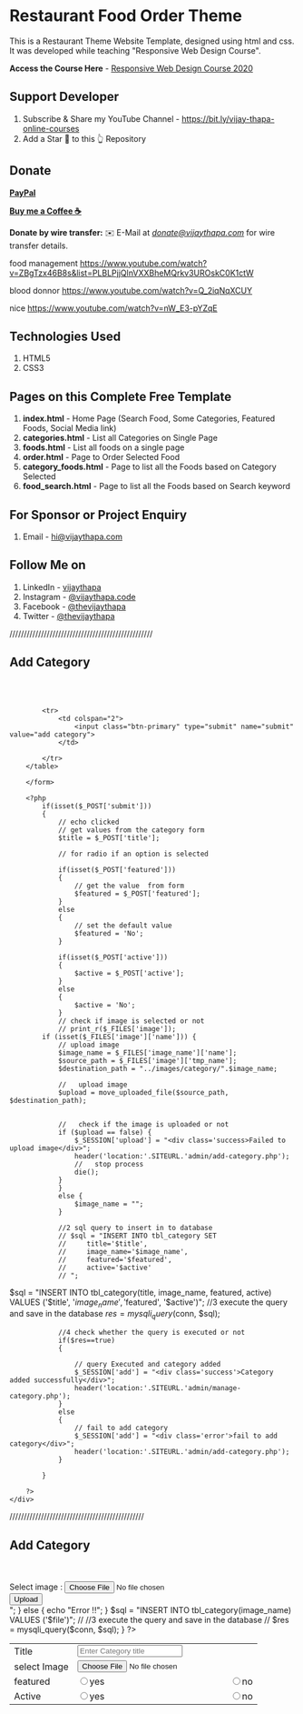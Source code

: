 # Restaurant Food Order Theme
This is a Restaurant Theme Website Template, designed using html and css. It was developed while teaching "Responsive Web Design Course".

**Access the Course Here** - 
[Responsive Web Design Course 2020](https://www.youtube.com/watch?v=VaV_Ro8jpPY)


## Support Developer
1. Subscribe & Share my YouTube Channel - https://bit.ly/vijay-thapa-online-courses
2. Add a Star 🌟  to this 👆 Repository

## Donate

**[PayPal](https://bit.ly/support-vijay-thapa)**

**[Buy me a Coffee  ☕️](https://www.buymeacoffee.com/vijaythapa)**

**Donate by wire transfer:** ✉️ E-Mail at *donate@vijaythapa.com* for wire transfer details. 

food management
https://www.youtube.com/watch?v=ZBgTzx46B8s&list=PLBLPjjQlnVXXBheMQrkv3UROskC0K1ctW

blood donnor
https://www.youtube.com/watch?v=Q_2iqNqXCUY

nice
https://www.youtube.com/watch?v=nW_E3-pYZqE
## Technologies Used
1. HTML5
2. CSS3


## Pages on this Complete Free Template
1. **index.html** - Home Page (Search Food, Some Categories, Featured Foods, Social Media link)
2. **categories.html** - List all Categories on Single Page
3. **foods.html** - List all foods on a single page
4. **order.html** - Page to Order Selected Food
5. **category_foods.html** - Page to list all the Foods based on Category Selected
6. **food_search.html** - Page to list all the Foods based on Search keyword


## For Sponsor or Project Enquiry
1. Email - hi@vijaythapa.com


## Follow Me on
1. LinkedIn - [vijaythapa](https://www.linkedin.com/in/vijaythapa/ "Vijay Thapa on LinkedIn")
2. Instagram - [@vijaythapa.code](https://www.instagram/vijaythapa.code/ "Vijay Thapa on Instagram")
3. Facebook - [@thevijaythapa](https://www.facebook.com/thevijaythapa/ "Vijay Thapa on Facebook")
5. Twitter - [@thevijaythapa](https://www.twitter.com/thevijaythapa "Vijay Thapa on Twitter")

//////////////////////////////////////////////////
<?php include('partials/menu.php');?>
<div class="main-content">
<div class="wrapper">
    <h2>Add Category</h2>
<br><br>
<?php
     if(isset($_SESSION['add']))
     {
        echo$_SESSION['add'];
        unset($_SESSION['add']);
     }
    //  upload
    if(isset($_SESSION['upload']))
    {
       echo$_SESSION['upload'];
       unset($_SESSION['upload']);
    }
?>
<form action="#" method="POST" enctype="multipart/form-data">
        <table>
            <tr>
                <td>Title</td>
                <td><input type="text" name="title" placeholder="Enter Category title"></td>
            </tr>
            <tr>
                <td>select Image</td>
                <td>
                    <input type="file" name="image">
                </td>
            </tr>
            <tr>
                <td>featured</td>
                <td><input value="yes" type="radio" name="featured" placeholder="Add features">yes</td>
                <td><input value="no" type="radio" name="featured" placeholder="Add features">no</td>
            </tr>
            <tr>
            <tr>
                <td>Active</td>
                <td><input value="yes" type="radio" name="active">yes</td>
                <td><input value="no" type="radio" name="active">no</td>
            </tr>
            </tr>

            <tr>
                <td colspan="2">
                    <input class="btn-primary" type="submit" name="submit" value="add category">
                </td>
               
            </tr>
        </table>

        </form>

        <?php
            if(isset($_POST['submit']))
            {
                // echo clicked
                // get values from the category form
                $title = $_POST['title'];
           
                // for radio if an option is selected

                if(isset($_POST['featured']))
                {
                    // get the value  from form
                    $featured = $_POST['featured'];
                }
                else
                {
                    // set the default value
                    $featured = 'No';
                }

                if(isset($_POST['active']))
                {
                    $active = $_POST['active'];
                }
                else
                {
                    $active = 'No';
                }
                // check if image is selected or not
                // print_r($_FILES['image']);
            if (isset($_FILES['image']['name'])) {
                // upload image
                $image_name = $_FILES['image_name']['name'];
                $source_path = $_FILES['image']['tmp_name'];
                $destination_path = "../images/category/".$image_name;

                //   upload image
                $upload = move_uploaded_file($source_path, $destination_path);


                //   check if the image is uploaded or not
                if ($upload == false) {
                    $_SESSION['upload'] = "<div class='success>Failed to upload image</div>";
                    header('location:'.SITEURL.'admin/add-category.php');
                    //   stop process
                    die();
                }      
                } 
                else {
                    $image_name = "";
                }
          
                //2 sql query to insert in to database
                // $sql = "INSERT INTO tbl_category SET 
                //     title='$title',
                //     image_name='$image_name',
                //     featured='$featured',
                //     active='$active'
                // ";
$sql = "INSERT INTO tbl_category(title, image_name, featured, active) VALUES ('$title', '$image_name', '$featured', '$active')";
                //3 execute the query and save in the database
                $res = mysqli_query($conn, $sql);

                //4 check whether the query is executed or not
                if($res==true)
                {
                   
                    // query Executed and category added
                    $_SESSION['add'] = "<div class='success'>Category added successfully</div>";
                    header('location:'.SITEURL.'admin/manage-category.php');
                }
                else
                {
                    // fail to add category
                    $_SESSION['add'] = "<div class='error'>fail to add category</div>";
                    header('location:'.SITEURL.'admin/add-category.php');
                }
               
            }
          
        ?>
    </div>
</div>

<?php include('partials/footer.php');?>

///////////////////////////////////////////////
<?php include('partials/menu.php');?>
<div class="main-content">
<div class="wrapper">
    <h2>Add Category</h2>
<br><br>

<form action="#" enctype="multipart/form-data" method="post">
Select image :
<input type="file" name="file"><br/>
<input type="submit" value="Upload" name="Submit1"> <br/>

<?php
if(isset($_POST['Submit1']))
{ 
    $file = $_FILES['file']['name'];
$filepath = "../images/category/" . $_FILES["file"]["name"];

if(move_uploaded_file($_FILES["file"]["tmp_name"], $filepath)) 
{
echo "<img src=".$filepath." height=200 width=300 />";
} 
else 
{
echo "Error !!";
}
$sql = "INSERT INTO tbl_category(image_name) VALUES ('$file')";
//                 //3 execute the query and save in the database
//  $res = mysqli_query($conn, $sql);
} 
?>

<?php include('partials/footer.php');?>